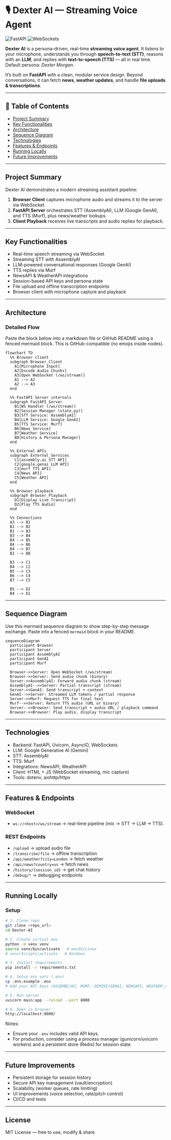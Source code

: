 # 🎙️ Dexter AI — Streaming Voice Agent

![FastAPI](https://img.shields.io/badge/FastAPI-🚀-green?style=for-the-badge) ![WebSockets](https://img.shields.io/badge/WebSockets-Live-orange?style=for-the-badge)

**Dexter AI** is a persona-driven, real-time **streaming voice agent**. It listens to your microphone, understands you through **speech-to-text (STT)**, reasons with an **LLM**, and replies with **text-to-speech (TTS)** — all in real time. Default persona: *Dexter Morgan*.

It’s built on **FastAPI** with a clean, modular service design. Beyond conversations, it can fetch **news**, **weather updates**, and handle **file uploads & transcriptions**.

---

## 📑 Table of Contents
- [Project Summary](#project-summary)
- [Key Functionalities](#key-functionalities)
- [Architecture](#architecture)
- [Sequence Diagram](#sequence-diagram)
- [Technologies](#technologies)
- [Features & Endpoints](#features--endpoints)
- [Running Locally](#running-locally)
- [Future Improvements](#future-improvements)

---

## Project Summary
Dexter AI demonstrates a modern streaming assistant pipeline:
1. **Browser Client** captures microphone audio and streams it to the server via WebSocket.
2. **FastAPI Server** orchestrates STT (AssemblyAI), LLM (Google GenAI), and TTS (Murf), plus news/weather lookups.
3. **Client Playback** receives live transcripts and audio replies for playback.

---

## Key Functionalities
- Real-time speech streaming via WebSocket
- Streaming STT with AssemblyAI
- LLM-powered conversational responses (Google GenAI)
- TTS replies via Murf
- NewsAPI & WeatherAPI integrations
- Session-based API keys and persona state
- File upload and offline transcription endpoints
- Browser client with microphone capture and playback

---

## Architecture

### Detailed Flow
Paste the block below into a markdown file or GitHub README using a fenced mermaid block. This is GitHub-compatible (no emojis inside nodes).

```mermaid
flowchart TD
  %% Browser client
  subgraph Browser_Client
    A1[Microphone Input]
    A2[Encode Audio Chunks]
    A3[Open WebSocket (/ws/stream)]
    A1 --> A2
    A2 --> A3
  end

  %% FastAPI Server internals
  subgraph FastAPI_Server
    B1[WS Handler (/ws/stream)]
    B2[Session Manager (state.py)]
    B3[STT Service: AssemblyAI]
    B4[LLM Service: Google GenAI]
    B5[TTS Service: Murf]
    B6[News Service]
    B7[Weather Service]
    B8[History & Persona Manager]
  end

  %% External APIs
  subgraph External_Services
    C1[assembly.ai STT API]
    C2[google.genai LLM API]
    C3[murf TTS API]
    C4[News API]
    C5[Weather API]
  end

  %% Browser playback
  subgraph Browser_Playback
    D1[Display Live Transcript]
    D2[Play TTS Audio]
  end

  %% Connections
  A3 --> B1
  B1 --> B2
  B1 --> B3
  B3 --> B4
  B4 --> B5
  B4 --> B6
  B4 --> B7
  B2 --> B8

  B3 --> C1
  B4 --> C2
  B5 --> C3
  B6 --> C4
  B7 --> C5

  B5 --> D2
  B4 --> D1
```

---

## Sequence Diagram
Use this mermaid sequence diagram to show step-by-step message exchange. Paste into a fenced `mermaid` block in your README.

```mermaid
sequenceDiagram
  participant Browser
  participant Server
  participant AssemblyAI
  participant GenAI
  participant Murf

  Browser->>Server: Open WebSocket (/ws/stream)
  Browser->>Server: Send audio chunk (binary)
  Server->>AssemblyAI: Forward audio chunk (stream)
  AssemblyAI-->>Server: Partial transcript (stream)
  Server->>GenAI: Send transcript + context
  GenAI-->>Server: Streamed LLM tokens / partial response
  Server->>Murf: Request TTS for final text
  Murf-->>Server: Return TTS audio (URL or binary)
  Server-->>Browser: Send transcript + audio URL / playback command
  Browser->>Browser: Play audio, display transcript
```

---

## Technologies
- Backend: FastAPI, Uvicorn, AsyncIO, WebSockets
- LLM: Google Generative AI (Gemini)
- STT: AssemblyAI
- TTS: Murf
- Integrations: NewsAPI, WeatherAPI
- Client: HTML + JS (WebSocket streaming, mic capture)
- Tools: dotenv, aiohttp/httpx

---

## Features & Endpoints

### WebSocket
- `ws://<host>/ws/stream` → real-time pipeline (mic → STT → LLM → TTS).

### REST Endpoints
- `/upload` → upload audio file
- `/transcribe/file` → offline transcription
- `/api/weather?city=London` → fetch weather
- `/api/news?country=us` → fetch news
- `/history/{session_id}` → get chat history
- `/debug/*` → debugging endpoints

---

## Running Locally

### Setup
```bash
# 1. Clone repo
git clone <repo_url>
cd Dexter-AI

# 2. Create virtual env
python -m venv venv
source venv/bin/activate   # macOS/Linux
# venv\Scripts\activate   # Windows

# 3. Install requirements
pip install -r requirements.txt

# 4. Setup env vars (.env)
cp .env.example .env
# Add your API keys (ASSEMBLYAI, MURF, GEMINI/GENAI, NEWSAPI, WEATHER_API)

# 5. Run server
uvicorn main:app --reload --port 8000

# 6. Open in browser
http://localhost:8000/
```

Notes:
- Ensure your `.env` includes valid API keys.
- For production, consider using a process manager (gunicorn/uvicorn workers) and a persistent store (Redis) for session state.

---

## Future Improvements
- Persistent storage for session history
- Secure API key management (vault/encryption)
- Scalability (worker queues, rate limiting)
- UI improvements (voice selection, rate/pitch control)
- CI/CD and tests

---

## License
MIT License — free to use, modify & share
